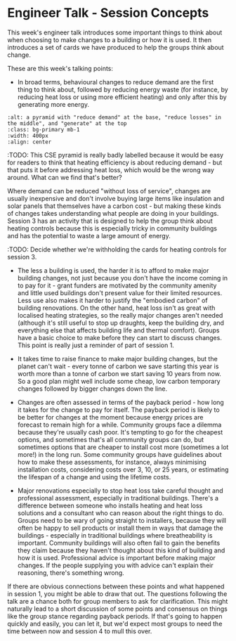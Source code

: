 # Engineer Talk - Session Concepts

This week's engineer talk introduces some important things to think about when choosing to make changes to a building or how it is used.  It then introduces a set of cards we have produced to help the groups think about change.  

These are this week's talking points:

- In broad terms, behavioural changes to reduce demand are the first thing to think about, followed by reducing energy waste (for instance, by reducing heat loss or using more efficient heating) and only after this by generating more energy. 

```{image} CSE-energy-hierarchy.png
:alt: a pyramid with "reduce demand" at the base, "reduce losses" in the middle", and "generate" at the top
:class: bg-primary mb-1
:width: 400px
:align: center
```
:TODO:  This CSE pyramid is really badly labelled because it would be easy for readers to think that heating efficiency is about reducing demand - but that puts it before addressing heat loss, which would be the wrong way around.  What can we find that's better?

Where demand can be reduced "without loss of service", changes are usually inexpensive and don't involve buying large items like insulation and solar panels that themselves have a carbon cost - but making these kinds of changes takes understanding what people are doing in your buildings.  Session 3 has an activity that is designed to help the group think about heating controls because this is especially tricky in community buildings and has the potential to waste a large amount of energy.

:TODO: Decide whether we're withholding the cards for heating controls for session 3.

- The less a building is used, the harder it is to afford to make major building changes, not just because you don't have the income coming in to pay for it - grant funders are motivated by the community amenity and little used buildings don't present value for their limited resources.  Less use also makes it harder to justify the "embodied carbon" of building renovations.  On the other hand, heat loss isn't as great with localised heating strategies, so the really major changes aren't needed (although it's still useful to stop up draughts, keep the building dry, and everything else that affects building life and thermal comfort).  Groups have a basic choice to make before they can start to discuss changes.  This point is really just a reminder of part of session 1.

- It takes time to raise finance to make major building changes, but the planet can't wait - every tonne of carbon we save starting this year is worth more than a tonne of carbon we start saving 10 years from now.  So a good plan might well include some cheap, low carbon temporary changes followed by bigger changes down the line.  

- Changes are often assessed in terms of the payback period - how long it takes for the change to pay for itself.  The payback period is likely to be better for changes at the moment because energy prices are forecast to remain high for a while.  Community groups face a dilemma because they're usually cash poor.  It's tempting to go for the cheapest options, and sometimes that's all community groups can do, but sometimes options that are cheaper to install cost more (sometimes a lot more!) in the long run.  Some community groups have guidelines about how to make these assessments, for instance, always minimising installation costs, considering costs over 3, 10, or 25 years, or estimating the lifespan of a change and using the lifetime costs.  

- Major renovations especially to stop heat loss take careful thought and professional assessment, especially in traditional buildings.  There's a difference between someone who installs heating and heat loss solutions and a consultant who can reason about the right things to do.  Groups need to be wary of going straight to installers, because they will often be happy to sell products or install them in ways that damage the buildings - especially in traditional buildings where breatheability is important.  Community buildings will also often fail to gain the benefits they claim because they haven't thought about this kind of building and how it is used.  Professional advice is important before making major changes.  If the people supplying you with advice can't explain their reasoning, there's something wrong.

If there are obvious connections between these points and what happened in session 1, you might be able to draw that out. The questions  following the talk are a chance both for group members to ask for clarification.   This might naturally lead to a short discussion of some points and consensus on things like the group stance regarding payback periods.  If that's going to happen quickly and easily, you can let it, but we'd expect most groups to need the time between now and session 4 to mull this over.

<!-- :TODO: are any of the following points important enough?  Introducing somewhat more technical content.  I think we put these in the "points that might come up" instead.

- Things are changing quickly in the energy industry, and it's hard to predict the future - what your community will need from the building, what kinds of grants might be available with what conditions, and even what our energy sources will be.  How much we use hydrogen to replace gas or what uses of biomass are allowed long-term, for instance.
- UK policy says that almost all buildings will need to be locally net zero, not just relying on planting forests or other actions to balance them out.
-->


